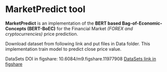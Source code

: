 # MarketPredict tool
**MarketPredict** is an implementation of the **BERT based Bag-of-Economic-Concepts (BERT-BoEC)** for the Financial Market _(FOREX and cryptocurrencies)_ price prediction.

Download dataset from following link and put files in Data folder.
This implementation train model to predict close price value. 

DataSets DOI in figshare: 10.6084/m9.figshare.11977908
[DataSets link in figshare](https://figshare.com/s/7257c70ba9e726093026)
